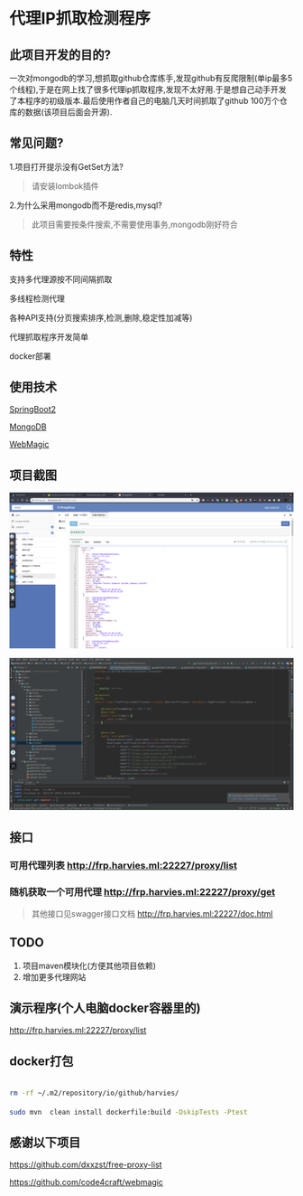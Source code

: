 # 代理IP抓取检测程序

## 此项目开发的目的?

一次对mongodb的学习,想抓取github仓库练手,发现github有反爬限制(单ip最多5个线程),于是在网上找了很多代理ip抓取程序,发现不太好用.于是想自己动手开发了本程序的初级版本.最后使用作者自己的电脑几天时间抓取了github 100万个仓库的数据(该项目后面会开源).

## 常见问题?

1.项目打开提示没有GetSet方法?

> 请安装lombok插件

2.为什么采用mongodb而不是redis,mysql?

> 此项目需要按条件搜索,不需要使用事务,mongodb刚好符合

## 特性

支持多代理源按不同间隔抓取

多线程检测代理

各种API支持(分页搜索排序,检测,删除,稳定性加减等)

代理抓取程序开发简单

docker部署

## 使用技术

[SpringBoot2](https://spring.io/projects/spring-boot)

[MongoDB](https://www.mongodb.com/)

[WebMagic](https://github.com/code4craft/webmagic)

## 项目截图

![1564321411483](./images/README/1564321411483.png)

![1564321562259](./images/README/1564321562259.png)

## 接口

### 可用代理列表 http://frp.harvies.ml:22227/proxy/list

### 随机获取一个可用代理 http://frp.harvies.ml:22227/proxy/get

> 其他接口见swagger接口文档 http://frp.harvies.ml:22227/doc.html

## TODO
1. 项目maven模块化(方便其他项目依赖)
2. 增加更多代理网站

## 演示程序(个人电脑docker容器里的)

http://frp.harvies.ml:22227/proxy/list


## docker打包

```bash

rm -rf ~/.m2/repository/io/github/harvies/
 
sudo mvn  clean install dockerfile:build -DskipTests -Ptest
```

## 感谢以下项目

https://github.com/dxxzst/free-proxy-list

https://github.com/code4craft/webmagic